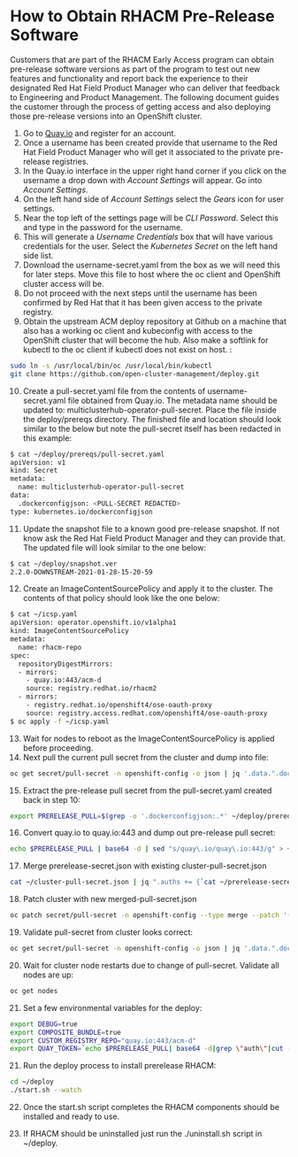 # How to Obtain RHACM Pre-Release Software

Customers that are part of the RHACM Early Access program can obtain pre-release software versions as part of the program to test out new features and functionality and report back the experience to their designated Red Hat Field Product Manager who can deliver that feedback to Engineering and Product Management.  The following document guides the customer through the process of getting access and also deploying those pre-release versions into an OpenShift cluster.

1) Go to [Quay.io](https://quay.io) and register for an account.
2) Once a username has been created provide that username to the Red Hat Field Product Manager who will get it associated to the private pre-release registries.
3) In the Quay.io interface in the upper right hand corner if you click on the username a drop down with *Account Settings* will appear.  Go into *Account Settings*.
4) On the left hand side of *Account Settings* select the *Gears* icon for user settings.
5) Near the top left of the settings page will be *CLI Password*.  Select this and type in the password for the username.
6) This will generate a *Username Credentials* box that will have various credentials for the user.  Select the *Kubernetes Secret* on the left hand side list.
7) Download the username-secret.yaml from the box as we will need this for later steps.   Move this file to host where the oc client and OpenShift cluster access will be. 
8) Do not proceed with the next steps until the username has been confirmed by Red Hat that it has been given access to the private registry.
9) Obtain the upstream ACM deploy repository at Github on a machine that also has a working oc client and kubeconfig with access to the OpenShift cluster that will become the hub.  Also make a softlink for kubectl to the oc client if kubectl does not exist on host. :
~~~bash
sudo ln -s /usr/local/bin/oc /usr/local/bin/kubectl
git clone https://github.com/open-cluster-management/deploy.git
~~~
10) Create a pull-secret.yaml file from the contents of username-secret.yaml file obtained from Quay.io.  The metadata name should be updated to: multiclusterhub-operator-pull-secret.  Place the file inside the deploy/prereqs directory.  The finished file and location should look similar to the below but note the pull-secret itself has been redacted in this example:
~~~bash
$ cat ~/deploy/prereqs/pull-secret.yaml 
apiVersion: v1
kind: Secret
metadata:
  name: multiclusterhub-operator-pull-secret
data:
  .dockerconfigjson: <PULL-SECRET REDACTED>
type: kubernetes.io/dockerconfigjson
~~~
11) Update the snapshot file to a known good pre-release snapshot.  If not know ask the Red Hat Field Product Manager and they can provide that.  The updated file will look similar to the one below:
~~~bash
$ cat ~/deploy/snapshot.ver 
2.2.0-DOWNSTREAM-2021-01-28-15-20-59
~~~
12) Create an ImageContentSourcePolicy and apply it to the cluster.  The contents of that policy should look like the one below:
~~~bash
$ cat ~/icsp.yaml
apiVersion: operator.openshift.io/v1alpha1
kind: ImageContentSourcePolicy
metadata:
  name: rhacm-repo
spec:
  repositoryDigestMirrors:
  - mirrors:
    - quay.io:443/acm-d
    source: registry.redhat.io/rhacm2
  - mirrors:
    - registry.redhat.io/openshift4/ose-oauth-proxy
    source: registry.access.redhat.com/openshift4/ose-oauth-proxy
$ oc apply -f ~/icsp.yaml
~~~
13) Wait for nodes to reboot as the ImageContentSourcePolicy is applied before proceeding.
14) Next pull the current pull secret from the cluster and dump into file:
~~~bash
oc get secret/pull-secret -n openshift-config -o json | jq '.data.".dockerconfigjson"' | tr -d '"' | base64 -d > ~/cluster-pull-secret.json
~~~
15) Extract the pre-release pull secret from the pull-secret.yaml created back in step 10:
~~~bash
export PRERELEASE_PULL=$(grep -o '.dockerconfigjson:.*' ~/deploy/prereqs/pull-secret.yaml | cut -f2- -d: | sed 's/^[ \t]*//;s/[ \t]*$//')
~~~
16) Convert quay.io to quay.io:443 and dump out pre-release pull secret:
~~~bash
echo $PRERELEASE_PULL | base64 -d | sed "s/quay\.io/quay\.io:443/g" > ~/prerelease-secret.json
~~~
17) Merge prerelease-secret.json with existing cluster-pull-secret.json
~~~bash
cat ~/cluster-pull-secret.json | jq ".auths += {`cat ~/prerelease-secret.json`}" > merged-pull-secret.json
~~~
18) Patch cluster with new merged-pull-secret.json
~~~bash
oc patch secret/pull-secret -n openshift-config --type merge --patch '{"data":{".dockerconfigjson":"'$(cat ~/merged-pull-secret.json | tr -d '[:space:]' | base64 -w 0)'"}}'
~~~
19) Validate pull-secret from cluster looks correct:
~~~bash
oc get secret/pull-secret -n openshift-config -o json | jq '.data.".dockerconfigjson"' | tr -d '"' | base64 -d | python3 -m json.tool
~~~
20) Wait for cluster node restarts due to change of pull-secret.  Validate all nodes are up:
~~~bash
oc get nodes
~~~
21) Set a few environmental variables for the deploy:
~~~bash
export DEBUG=true
export COMPOSITE_BUNDLE=true
export CUSTOM_REGISTRY_REPO="quay.io:443/acm-d"
export QUAY_TOKEN=`echo $PRERELEASE_PULL| base64 -d|grep \"auth\"|cut -d \" -f 4`
~~~
21) Run the deploy process to install prerelease RHACM:
~~~bash
cd ~/deploy
./start.sh --watch
~~~
22) Once the start.sh script completes the RHACM components should be installed and ready to use.

23) If RHACM should be uninstalled just run the ./uninstall.sh script in ~/deploy.
